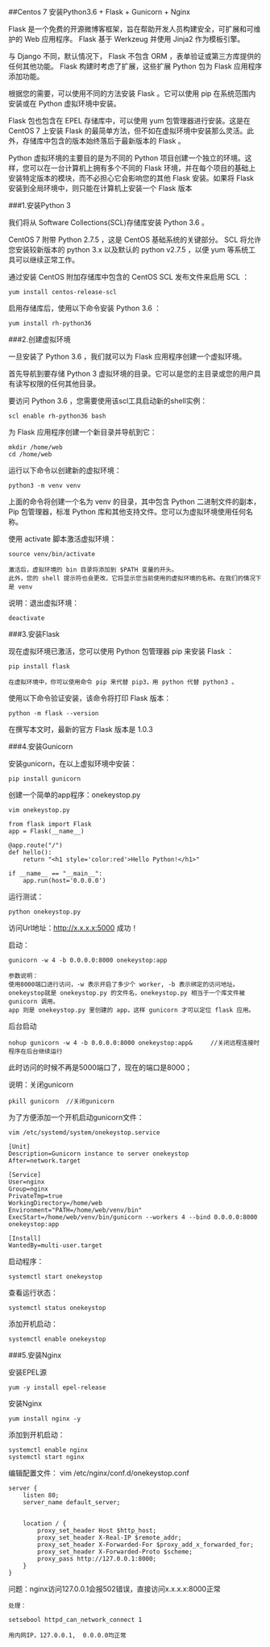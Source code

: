 ##Centos 7 安装Python3.6 + Flask + Gunicorn + Nginx 

Flask 是一个免费的开源微博客框架，旨在帮助开发人员构建安全，可扩展和可维护的 Web 应用程序。 Flask 基于 Werkzeug 并使用 Jinja2 作为模板引擎。

与 Django 不同，默认情况下， Flask 不包含 ORM ，表单验证或第三方库提供的任何其他功能。 Flask 构建时考虑了扩展，这些扩展 Python 包为 Flask 应用程序添加功能。

根据您的需要，可以使用不同的方法安装 Flask 。它可以使用 pip 在系统范围内安装或在 Python 虚拟环境中安装。

Flask 包也包含在 EPEL 存储库中，可以使用 yum 包管理器进行安装。这是在 CentOS 7 上安装 Flask 的最简单方法，但不如在虚拟环境中安装那么灵活。此外，存储库中包含的版本始终落后于最新版本的 Flask 。

Python 虚拟环境的主要目的是为不同的 Python 项目创建一个独立的环境。这样，您可以在一台计算机上拥有多个不同的 Flask 环境，并在每个项目的基础上安装特定版本的模块，而不必担心它会影响您的其他 Flask 安装。如果将 Flask 安装到全局环境中，则只能在计算机上安装一个 Flask 版本

###1.安装Python 3

我们将从 Software Collections(SCL)存储库安装 Python 3.6 。

CentOS 7 附带 Python 2.7.5 ，这是 CentOS 基础系统的关键部分。
SCL 将允许您安装较新版本的 python 3.x 以及默认的 python v2.7.5 ，以便 yum 等系统工具可以继续正常工作。

通过安装 CentOS 附加存储库中包含的 CentOS SCL 发布文件来启用 SCL ：

	yum install centos-release-scl
启用存储库后，使用以下命令安装 Python 3.6 ：

	yum install rh-python36

###2.创建虚拟环境

一旦安装了 Python 3.6 ，我们就可以为 Flask 应用程序创建一个虚拟环境。

首先导航到要存储 Python 3 虚拟环境的目录。它可以是您的主目录或您的用户具有读写权限的任何其他目录。

要访问 Python 3.6 ，您需要使用该scl工具启动新的shell实例：

	scl enable rh-python36 bash
为 Flask 应用程序创建一个新目录并导航到它：

	mkdir /home/web
    cd /home/web
运行以下命令以创建新的虚拟环境：

	python3 -m venv venv
上面的命令将创建一个名为 venv 的目录，其中包含 Python 二进制文件的副本， Pip 包管理器，标准 Python 库和其他支持文件。您可以为虚拟环境使用任何名称。

使用 activate 脚本激活虚拟环境：

	source venv/bin/activate

	激活后，虚拟环境的 bin 目录将添加到 $PATH 变量的开头。
	此外，您的 shell 提示符也会更改，它将显示您当前使用的虚拟环境的名称。在我们的情况下是 venv

说明：退出虚拟环境：

	deactivate

###3.安装Flask

现在虚拟环境已激活，您可以使用 Python 包管理器 pip 来安装 Flask ：

	pip install flask

	在虚拟环境中，你可以使用命令 pip 来代替 pip3，用 python 代替 python3 。

使用以下命令验证安装，该命令将打印 Flask 版本：

	python -m flask --version
在撰写本文时，最新的官方 Flask 版本是 1.0.3

###4.安装Gunicorn

安装gunicorn，在以上虚拟环境中安装：

	pip install gunicorn

创建一个简单的app程序：onekeystop.py

	vim onekeystop.py

	from flask import Flask 
	app = Flask(__name__) 

	@app.route("/") 
	def hello(): 
    	return "<h1 style='color:red'>Hello Python!</h1>" 

	if __name__ == "__main__": 
    	app.run(host='0.0.0.0')

运行测试：

	python onekeystop.py 

访问Url地址：http://x.x.x.x:5000 成功！


启动：

	gunicorn -w 4 -b 0.0.0.0:8000 onekeystop:app

	参数说明：    
	使用8000端口进行访问，-w 表示开启了多少个 worker, -b 表示绑定的访问地址。
	onekeystop就是 onekeystop.py 的文件名，onekeystop.py 相当于一个库文件被 gunicorn 调用。
	app 则是 onekeystop.py 里创建的 app，这样 gunicorn 才可以定位 flask 应用。


后台启动

	nohup gunicorn -w 4 -b 0.0.0.0:8000 onekeystop:app&     //关闭远程连接时程序在后台继续运行

此时访问的时候不再是5000端口了，现在的端口是8000；

说明：关闭gunicorn 

	pkill gunicorn  //关闭gunicorn


为了方便添加一个开机启动gunicorn文件：
	
	vim /etc/systemd/system/onekeystop.service

	[Unit] 
	Description=Gunicorn instance to server onekeystop 
	After=network.target 

	[Service] 
	User=nginx 
	Group=nginx 
	PrivateTmp=true 
	WorkingDirectory=/home/web
	Environment="PATH=/home/web/venv/bin" 
	ExecStart=/home/web/venv/bin/gunicorn --workers 4 --bind 0.0.0.0:8000 onekeystop:app 

	[Install] 
	WantedBy=multi-user.target

启动程序：

	systemctl start onekeystop

查看运行状态：

	systemctl status onekeystop

添加开机启动：

	systemctl enable onekeystop


###5.安装Nginx

安装EPEL源

	yum -y install epel-release

安装Nginx

	yum install nginx -y
添加到开机启动：

	systemctl enable nginx 
	systemctl start nginx

编辑配置文件：
	vim /etc/nginx/conf.d/onekeystop.conf

	server {  
    	listen 80;  
    	server_name default_server;  


    	location / {  
        	proxy_set_header Host $http_host;  
        	proxy_set_header X-Real-IP $remote_addr;  
        	proxy_set_header X-Forwarded-For $proxy_add_x_forwarded_for; 
        	proxy_set_header X-Forwarded-Proto $scheme;  
        	proxy_pass http://127.0.0.1:8000;  
    	}  
	}

问题：nginx访问127.0.0.1会报502错误，直接访问x.x.x.x:8000正常

    处理：
    
	setsebool httpd_can_network_connect 1

	用内网IP，127.0.0.1,  0.0.0.0均正常
